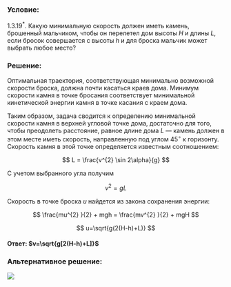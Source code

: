 ###  Условие:

$1.3.19^*$. Какую минимальную скорость должен иметь камень, брошенный мальчиком, чтобы он перелетел дом высоты $H$ и длины $L$, если бросок совершается с высоты $h$ и для броска мальчик может выбрать любое место?

###  Решение:

Оптимальная траектория, соответствующая минимально возможной скорости броска, должна почти касаться краев дома. Минимум скорости камня в точке бросания соответствует минимальной кинетической энергии камня в точке касания с краем дома.

Таким образом, задача сводится к определению минимальной скорости камня в верхней угловой точке дома, достаточно для того, чтобы преодолеть расстояние, равное длине дома $L$ — камень должен в этом месте иметь скорость, направленную под углом $45^{ \circ}$ к горизонту. Скорость камня в этой точке определяется известным соотношением:

$$
L = \frac{v^{2} \sin 2\alpha}{g}
$$

С учетом выбранного угла получим

$$
v^{2} = gL
$$

Скорость в точке броска $u$ найдется из закона сохранения энергии:

$$
\frac{mu^{2} }{2} + mgh = \frac{mv^{2} }{2} + mgH
$$

$$
u=\sqrt{g(2(H-h)+L)}
$$

#### Ответ: $v=\sqrt{g[2(H-h)+L]}$

###  Альтернативное решение:

![](https://www.youtube.com/embed/rYNkzwYR9_c)